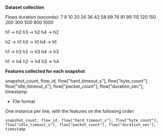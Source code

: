 **Dataset collection**


Flows duration (seconds):
7
9
10
20
24
36
42
58
69
76
81
99
115
120
150
200
300
500
800
1000

h1 -> h2
h3 -> h2
h4 -> h2

h2 -> h1
h3 -> h1
h4 -> h1

h1 -> h3
h2 -> h3
h4 -> h3

h1 -> h4
h2 -> h4
h3 -> h4

**Features collected for each snapshot**


snapshot_count,
flow_id,
flow["hard_timeout_s"],
flow["byte_count"],
flow["idle_timeout_s"],
flow["packet_count"],
flow["duration_sec"],
timestamp

* File format


One instance per line, with the features on the following order:


`snapshot_count, flow_id, flow["hard_timeout_s"], flow["byte_count"], flow["idle_timeout_s"], flow["packet_count"], flow["duration_sec"], timestamp`
